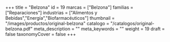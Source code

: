 +++
title = "Belzona"
id = 19
marcas = ["Belzona"]
familias = ["Reparaciones"]
industrias = ["Alimentos y Bebidas","Energía","Biofarmacéuticos"]
thumbnail = "/images/productos/original-belzona"
catalogo = "/catalogos/original-belzona.pdf"
meta_description = ""
meta_keywords = ""
weight = 19
draft = false
taxonomyCover = false
+++
